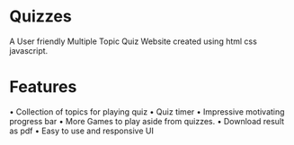 # Quizzes
A User friendly Multiple Topic Quiz Website created using html css javascript.


  # Features
  •	Collection of topics for playing quiz
  •	Quiz timer
  •	Impressive motivating progress bar
  •	More Games to play aside from quizzes.
  •	Download result as pdf
  •	Easy to use and responsive UI


